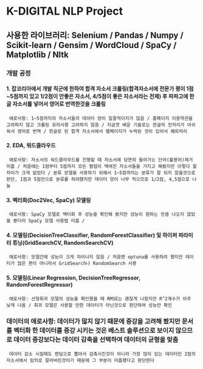# K-DIGITAL NLP Project
## 사용한 라이브러리: Selenium / Pandas / Numpy / Scikit-learn / Gensim / WordCloud / SpaCy / Matplotlib / Nltk

### 개발 공정
#### 1. 잡코리아에서 개발 직군에 한하여 합격 자소서 크롤링(합격자소서에 전문가 평이 1점~5점까지 있고 1/2점이 안좋은 자소서, 4/5점이 좋은 자소서라는 전제) 후 파파고에 한글 자소서를 넣어서 영어로 번역한것을 크롤링
     애로사항: 1~5점까지의 자소서들의 데이터 양이 일괄적이지가 않음 / 홈페이지 이용약관을 고려하지 않고 크롤링 유의사항 고려하지 않음 / 지금껏 배운 기술로는 한글의 전처리가 아쉬워서 영어로 번역 / 한글로 된 합격 자소서에서 웹페이지가 누락된 것이 있어서 예외처리
#### 2. EDA, 워드클라우드 
     애로사항: 자소서의 워드클라우드를 진행할 때 자소서에 당연히 들어가는 단어(불용어)제거 미흡 / 처음에는 1점부터 5점까지 모든 평점이 맥여진 자소서들을 가지고 해봤지만 이렇다 할 차이가 크게 없었다 / 분류 모델을 사용하기 위해서 1~5점까지는 분류가 잘 되지 않을것으로 판단, 1점과 5점만으로 분류를 하려했지만 데이터 양이 너무 적으므로 1/2점, 4,5점으로 나눔
#### 3. 벡터화(Doc2Vec, SpaCy) 모델링
     애로사항: SpaCy 모델로 벡터화 후 성능을 확인해 봤지만 성능이 원하는 만큼 나오지 않았을 뿐더러 SpaCy 모델 사용법 미흡 / 
#### 4. 모델링(DecisionTreeClassifier, RandomForestClassifier) 및 하이퍼 파라미터 튜닝(GridSearchCV, RandomSearchCV)
     애로사항: 모델간에 성능이 크게 차이나지 않음 / 처음엔 optuna를 사용하려 했지만 데이터가 많은 편이 아니라서 GridSearch나 RandomSearch 사용
#### 5. 모델링(Linear Regression, DecisionTreeRegressor, RandomForestRegressor)
     애로사항: 선형회귀 모델의 성능을 확인했을 때 RMSE는 괜찮게 나왔지만 R^2계수가 아주 낮게 나옴 / 회귀 모델은 사용할 만한 데이터가 아닌것으로 판단하여 성능만 확인 
### 데이터의 애로사항: 데이터가 많지 않기 때문에 증강을 고려해 봤지만 문서를 벡터화 한 데이터를 증강 시키는 것은 베스트 솔루션으로 보이지 않으므로 데이터 증강보다는 데이터 감축을 선택하여 데이터의 균형을 맞춤
     데이터 감소 시킬때도 랜덤으로 뽑아서 감축시킨것이 아니라 가장 많이 있는 데이터인 2점의 자소서에서 임의로 잘라버린것이기 때문에 그 부분이 미흡했다고 판단한다
